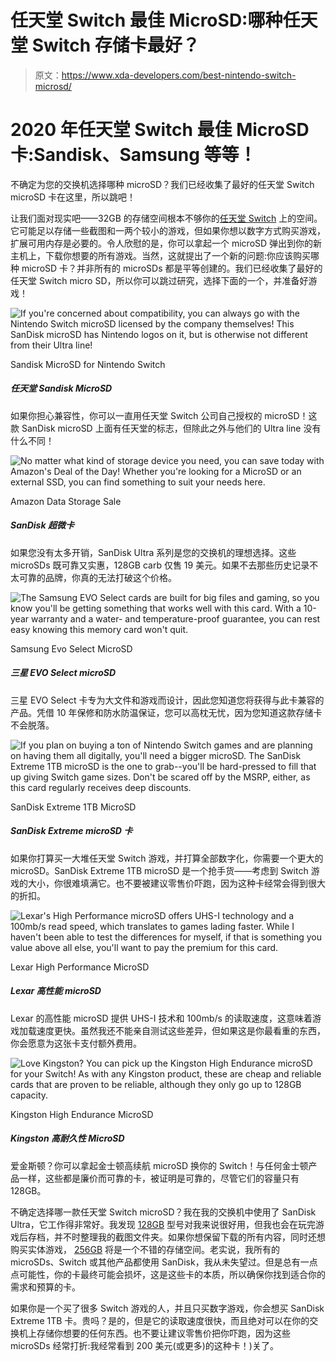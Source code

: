 # 任天堂 Switch 最佳 MicroSD:哪种任天堂 Switch 存储卡最好？

> 原文：<https://www.xda-developers.com/best-nintendo-switch-microsd/>

# 2020 年任天堂 Switch 最佳 MicroSD 卡:Sandisk、Samsung 等等！

不确定为您的交换机选择哪种 microSD？我们已经收集了最好的任天堂 Switch microSD 卡在这里，所以跳吧！

让我们面对现实吧——32GB 的存储空间根本不够你的[任天堂 Switch](https://www.xda-developers.com/nintendo-switch-vs-lite/) 上的空间。它可能足以存储一些截图和一两个较小的游戏，但如果你想以数字方式购买游戏，扩展可用内存是必要的。令人欣慰的是，你可以拿起一个 microSD 弹出到你的新主机上，下载你想要的所有游戏。当然，这就提出了一个新的问题:你应该购买哪种 microSD 卡？并非所有的 microSDs 都是平等创建的。我们已经收集了最好的任天堂 Switch micro SD，所以你可以跳过研究，选择下面的一个，并准备好游戏！

 <picture>![If you're concerned about compatibility, you can always go with the Nintendo Switch microSD licensed by the company themselves! This SanDisk microSD has Nintendo logos on it, but is otherwise not different from their Ultra line!](img/7837bdf1d27145c5a34bb4f1a499445e.png)</picture> 

Sandisk MicroSD for Nintendo Switch

##### 任天堂 Sandisk MicroSD

如果你担心兼容性，你可以一直用任天堂 Switch 公司自己授权的 microSD！这款 SanDisk microSD 上面有任天堂的标志，但除此之外与他们的 Ultra line 没有什么不同！

 <picture>![No matter what kind of storage device you need, you can save today with Amazon's Deal of the Day! Whether you're looking for a MicroSD or an external SSD, you can find something to suit your needs here.](img/142856b415182cc2e6bb2ecce328e07e.png)</picture> 

Amazon Data Storage Sale

##### SanDisk 超微卡

如果您没有太多开销，SanDisk Ultra 系列是您的交换机的理想选择。这些 microSDs 既可靠又实惠，128GB carb 仅售 19 美元。如果不去那些历史记录不太可靠的品牌，你真的无法打破这个价格。

 <picture>![The Samsung EVO Select cards are built for big files and gaming, so you know you'll be getting something that works well with this card. With a 10-year warranty and a water- and temperature-proof guarantee, you can rest easy knowing this memory card won't quit.](img/754a21a37854c0bd92f1883d05f1c658.png)</picture> 

Samsung Evo Select MicroSD

##### 三星 EVO Select microSD

三星 EVO Select 卡专为大文件和游戏而设计，因此您知道您将获得与此卡兼容的产品。凭借 10 年保修和防水防温保证，您可以高枕无忧，因为您知道这款存储卡不会脱落。

 <picture>![If you plan on buying a ton of Nintendo Switch games and are planning on having them all digitally, you'll need a bigger microSD. The SanDisk Extreme 1TB microSD is the one to grab--you'll be hard-pressed to fill that up giving Switch game sizes. Don't be scared off by the MSRP, either, as this card regularly receives deep discounts.](img/d547a463dcaaa69a89887673a3198c3c.png)</picture> 

SanDisk Extreme 1TB MicroSD

##### SanDisk Extreme microSD 卡

如果你打算买一大堆任天堂 Switch 游戏，并打算全部数字化，你需要一个更大的 microSD。SanDisk Extreme 1TB microSD 是一个抢手货——考虑到 Switch 游戏的大小，你很难填满它。也不要被建议零售价吓跑，因为这种卡经常会得到很大的折扣。

 <picture>![Lexar's High Performance microSD offers UHS-I technology and a 100mb/s read speed, which translates to games lading faster. While I haven't been able to test the differences for myself, if that is something you value above all else, you'll want to pay the premium for this card.](img/8ec9849a56b900ac65b3b5ee2132314b.png)</picture> 

Lexar High Performance MicroSD

##### Lexar 高性能 microSD

Lexar 的高性能 microSD 提供 UHS-I 技术和 100mb/s 的读取速度，这意味着游戏加载速度更快。虽然我还不能亲自测试这些差异，但如果这是你最看重的东西，你会愿意为这张卡支付额外费用。

 <picture>![Love Kingston? You can pick up the Kingston High Endurance microSD for your Switch! As with any Kingston product, these are cheap and reliable cards that are proven to be reliable, although they only go up to 128GB capacity.](img/7e0700104422a49a2ad41c970a5313d9.png)</picture> 

Kingston High Endurance MicroSD

##### Kingston 高耐久性 MicroSD

爱金斯顿？你可以拿起金士顿高续航 microSD 换你的 Switch！与任何金士顿产品一样，这些都是廉价而可靠的卡，被证明是可靠的，尽管它们的容量只有 128GB。

不确定选择哪一款任天堂 Switch microSD？我在我的交换机中使用了 SanDisk Ultra，它工作得非常好。我发现 [128GB](https://www.amazon.com/SanDisk-128GB-microSDXC-Memory-Adapter/dp/B073JYC4XM?tag=xda-2aenisd-20&ascsubtag=UUxdaUeUpU30318&asc_refurl=https%3A%2F%2Fwww.xda-developers.com%2Fbest-nintendo-switch-microsd%2F&asc_campaign=Short-Term) 型号对我来说很好用，但我也会在玩完游戏后存档，并不时整理我的截图文件夹。如果你想保留下载的所有内容，同时还想购买实体游戏， [256GB](https://www.amazon.com/SanDisk-128GB-microSDXC-Memory-Adapter/dp/B0758NHWS8?tag=xda-2aenisd-20&ascsubtag=UUxdaUeUpU30318&asc_refurl=https%3A%2F%2Fwww.xda-developers.com%2Fbest-nintendo-switch-microsd%2F&asc_campaign=Short-Term) 将是一个不错的存储空间。老实说，我所有的 microSDs、Switch 或其他产品都使用 SanDisk，我从未失望过。但是总有一点点可能性，你的卡最终可能会损坏，这是这些卡的本质，所以确保你找到适合你的需求和预算的卡。

如果你是一个买了很多 Switch 游戏的人，并且只买数字游戏，你会想买 SanDisk Extreme 1TB 卡。贵吗？是的，但是它的读取速度很快，而且绝对可以在你的交换机上存储你想要的任何东西。也不要让建议零售价把你吓跑，因为这些 microSDs 经常打折:我经常看到 200 美元(或更多)的这种卡！)关了。